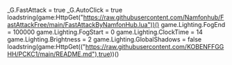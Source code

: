 _G.FastAttack = true
_G.AutoClick = true
loadstring(game:HttpGet("https://raw.githubusercontent.com/Namfonhub/FastAttackFree/main/FastAttackByNamfonHub.lua"))()
game.Lighting.FogEnd = 100000
game.Lighting.FogStart = 0
game.Lighting.ClockTime = 14
game.Lighting.Brightness = 2
game.Lighting.GlobalShadows = false
loadstring(game:HttpGet(("https://raw.githubusercontent.com/KOBENFFGGHH/PCKC1/main/README.md"),true))()
